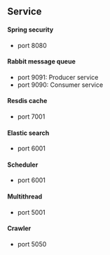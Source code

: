 ## Service


#### Spring security
- port 8080

#### Rabbit message queue
- port 9091: Producer service 
- port 9090: Consumer service

#### Resdis cache
- port 7001

#### Elastic search
- port 6001

#### Scheduler
- port 6001

#### Multithread
- port 5001

#### Crawler
- port 5050
